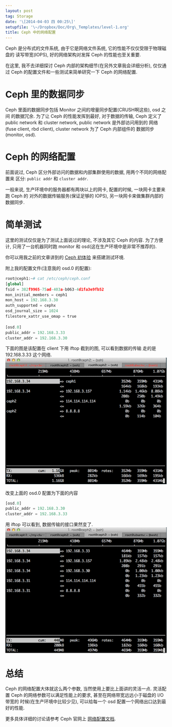 ```yaml
---
layout: post
tag: Storage
date: '\[2014-04-03 四 00:25\]'
setupfile: '\~/Dropbox/Doc/Org\_Templates/level-1.org'
title: Ceph 中的网络配置
---
```


Ceph 是分布式的文件系统, 由于它是网络文件系统,
它的性能不仅仅受限于物理磁盘的 读写带宽(IOPS), 好的网络架构对发挥 Ceph
的性能也至关重要.

在这里, 我不去详细探讨 Ceph 内部的架构细节(在另外文章我会详细分析),
仅仅通过 Ceph 的配置文件和一些测试来简单研究一下 Ceph 的网络配置.

Ceph 里的数据同步
=================

Ceph 里面的数据同步包括 Monitor 之间的增量同步配置(CRUSH啊这些), osd
之间 的数据冗余. 为了让 Ceph 的性能发挥到最好, 对于数据的传输, Ceph
定义了 public network 和 cluster network, public network
是外部访问用到的 网络(fuse client, rbd client), cluster network 为了
Ceph 内部组件的 数据同步(monitor, osd).

Ceph 的网络配置
===============

前面说过, Ceph 区分外部访问的数据和内部集群使用的数据,
用两个不同的网络配置来 区分: `public addr` 和 `cluster addr`.

一般来说, 生产环境中的服务器都有两块以上的网卡, 配置的时候,
一块网卡主要来跑 Ceph 的 对外的数据传输服务(保证足够的 IOPS),
另一块网卡来做集群内部的数据同步.

简单测试
========

这里的测试仅仅是为了测试上面说过的理论, 不涉及其它 Ceph 的内容.
为了方便计, 只用了一台机器同时跑 monitor 和
osd(这在生产环境中是非常不推荐的).

你可以用我之前的文章讲到的 [Ceph 初体验](http://mathslinux.org/?p%3D441)
来搭建测试环境.

附上我的配置文件(注意我的 osd.0 的配置):

``` python
root@ceph1:~# cat /etc/ceph/ceph.conf 
[global]
fsid = 382f9965-75ad-403a-b063-4d1fa3e9fb52
mon_initial_members = ceph1
mon_host = 192.168.3.30
auth_supported = cephx
osd_journal_size = 1024
filestore_xattr_use_omap = true

[osd.0]
public_addr = 192.168.3.33
cluster_addr = 192.168.3.30
```

下面的图是该配置在 client 下用 iftop 截到的图, 可以看到数据的传输 走的是
192.168.3.33 这个网络. ![](/images/posts/Storage/ceph-iftop1.png)

改变上面的 osd.0 配置为下面的内容

``` python
[osd.0]
public_addr = 192.168.3.30
cluster_addr = 192.168.3.33
```

用 iftop 可以看到, 数据传输的接口果然变了. ![](/images/posts/Storage/ceph-iftop2.png)

总结
====

Ceph 的网络配置大体就这么两个参数, 当然使用上要比上面讲的灵活一点.
灵活配置 Ceph 的网络参数可以满足性能上的要求,
甚至在网络带宽远远小于磁盘的 I/O 带宽的 时候(在生产环境中比较少见),
可以给每一个 osd 配置一个网络出口达到最好的性能.

更多具体详细的讨论请参考 Ceph 官网上
[网络配置文档](http://ceph.com/docs/master/rados/configuration/network-config-ref/).

